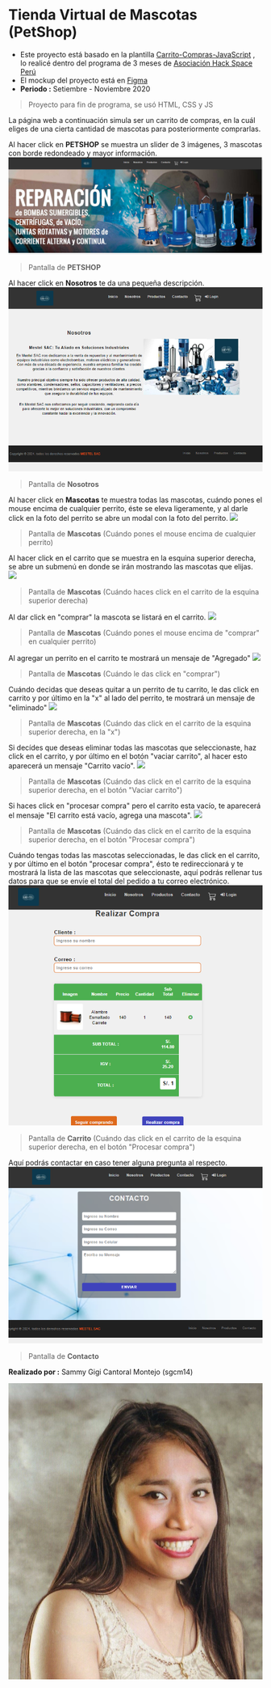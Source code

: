 Tienda Virtual de Mascotas (PetShop)
=============
- Este proyecto está basado en la plantilla [Carrito-Compras-JavaScript](https://github.com/erickcernarequejo/Carrito-Compras-JavaScript "Carrito-Compras-JavaScript") , lo realicé dentro del programa de 3 meses de [Asociación Hack Space Perú](https://www.hackspace.pe/ "Asociación Hack Space Perú")
- El mockup del proyecto está en [Figma](https://www.figma.com/file/HrLzaoy8RtQHA8A1TlAMhy/PetShop?node-id=14%3A70 "Figma")
- **Periodo :** Setiembre - Noviembre 2020
> Proyecto para fin de programa, se usó HTML, CSS y JS

La página web a continuación simula ser un carrito de compras, en la cuál eliges de una cierta cantidad de mascotas para posteriormente comprarlas.

Al hacer click en **PETSHOP** se muestra un slider de 3 imágenes, 3 mascotas con borde redondeado y mayor información.
![](https://raw.githubusercontent.com/sgcm14/Tienda-Virtual/master/doc/index.png)
> Pantalla de **PETSHOP**

Al hacer click en **Nosotros** te da una pequeña descripción.
![](https://raw.githubusercontent.com/sgcm14/Tienda-Virtual/master/doc/nosotros.png)
> Pantalla de **Nosotros**

Al hacer click en **Mascotas** te muestra todas las mascotas, cuándo pones el mouse encima de cualquier perrito, éste se eleva ligeramente, y al darle click en la foto del perrito se abre un modal con la foto del perrito.
![](https://raw.githubusercontent.com/sgcm14/Tienda-Virtual/master/doc/mascotas1.png)
> Pantalla de **Mascotas** (Cuándo pones el mouse encima de cualquier perrito)

Al hacer click en el carrito que se muestra en la esquina superior derecha, se abre un submenú en donde se irán mostrando las mascotas que elijas.
![](https://raw.githubusercontent.com/sgcm14/Tienda-Virtual/master/doc/mascotas3.png)
> Pantalla de **Mascotas** (Cuándo haces click en el carrito de la esquina superior derecha)

Al dar click en "comprar" la mascota se listará en el carrito.
![](https://raw.githubusercontent.com/sgcm14/Tienda-Virtual/master/doc/mascotas2.png)
> Pantalla de **Mascotas** (Cuándo pones el mouse encima de "comprar" en cualquier perrito)

Al agregar un perrito en el carrito te mostrará un mensaje de "Agregado"
![](https://raw.githubusercontent.com/sgcm14/Tienda-Virtual/master/doc/mascotas4.png)
> Pantalla de **Mascotas** (Cuándo le das click en "comprar")

Cuándo decidas que deseas quitar a un perrito de tu carrito, le das click en carrito y por último en la "x" al lado del perrito, te mostrará un mensaje de "eliminado"
![](https://raw.githubusercontent.com/sgcm14/Tienda-Virtual/master/doc/mascotas5.png)
> Pantalla de **Mascotas** (Cuándo das click en el carrito de la esquina superior derecha, en la "x")

Si decídes que deseas eliminar todas las mascotas que seleccionaste, haz click en el carrito, y por último en el botón "vaciar carrito", al hacer esto aparecerá un mensaje "Carrito vacío".
![](https://raw.githubusercontent.com/sgcm14/Tienda-Virtual/master/doc/mascotas6.png)
> Pantalla de **Mascotas** (Cuándo das click en el carrito de la esquina superior derecha, en el botón "Vaciar carrito")

Si haces click en "procesar compra" pero el carrito esta vacío, te aparecerá el mensaje "El carrito está vacío, agrega una mascota".
![](https://raw.githubusercontent.com/sgcm14/Tienda-Virtual/master/doc/mascotas7.png)
> Pantalla de **Mascotas** (Cuándo das click en el carrito de la esquina superior derecha, en el botón "Procesar compra")

Cuándo tengas todas las mascotas seleccionadas, le das click en el carrito, y por último en el botón "procesar compra", ésto te redireccionará y te mostrará la lista de las mascotas que seleccionaste, aquí podrás rellenar tus datos para que se envíe el total del pedido a tu correo electrónico.
![](https://raw.githubusercontent.com/sgcm14/Tienda-Virtual/master/doc/carrito.png)
> Pantalla de **Carrito** (Cuándo das click en el carrito de la esquina superior derecha, en el botón "Procesar compra")

Aquí podrás contactar en caso tener alguna pregunta al respecto.
![](https://raw.githubusercontent.com/sgcm14/Tienda-Virtual/master/doc/contacto.png)
> Pantalla de **Contacto**

**Realizado por :** Sammy Gigi Cantoral Montejo (sgcm14)

![](https://raw.githubusercontent.com/sgcm14/sgcm14/main/sammy.jpg)
